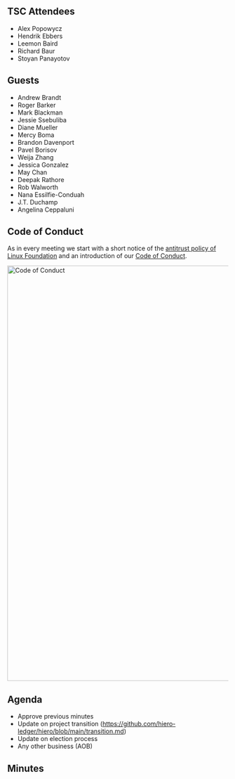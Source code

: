 ## TSC Attendees

- Alex Popowycz
- Hendrik Ebbers
- Leemon Baird
- Richard Baur
- Stoyan Panayotov

## Guests

- Andrew Brandt
- Roger Barker
- Mark Blackman
- Jessie Ssebuliba
- Diane Mueller
- Mercy Boma
- Brandon Davenport
- Pavel Borisov
- Weija Zhang
- Jessica Gonzalez
- May Chan
- Deepak Rathore
- Rob Walworth
- Nana Essilfie-Conduah
- J.T. Duchamp
- Angelina Ceppaluni

## Code of Conduct

As in every meeting we start with a short notice of the [antitrust policy of Linux Foundation](https://www.linuxfoundation.org/legal/antitrust-policy)
and an introduction of our [Code of Conduct](https://www.lfdecentralizedtrust.org/code-of-conduct).

<img width="945" alt="Code of Conduct" src="https://github.com/user-attachments/assets/3a187bc9-65ae-461e-bb46-7ce0db8e32cf">

## Agenda

- Approve previous minutes 
- Update on project transition (https://github.com/hiero-ledger/hiero/blob/main/transition.md)
- Update on election process
- Any other business (AOB)

## Minutes
